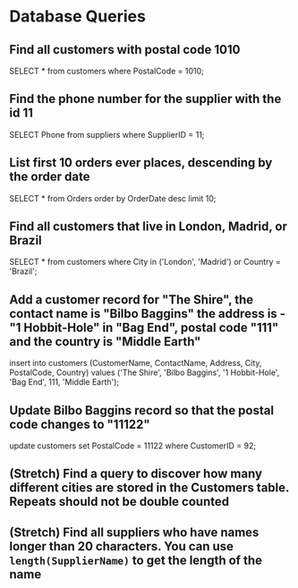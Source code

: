 # Database Queries

## Find all customers with postal code 1010
SELECT * from customers where PostalCode = 1010;
## Find the phone number for the supplier with the id 11
SELECT Phone from suppliers where SupplierID = 11;
## List first 10 orders ever places, descending by the order date
SELECT * from Orders order by OrderDate desc limit 10;
## Find all customers that live in London, Madrid, or Brazil
SELECT * from customers where City in ('London', 'Madrid') or Country = 'Brazil';
## Add a customer record for "The Shire", the contact name is "Bilbo Baggins" the address is -"1 Hobbit-Hole" in "Bag End", postal code "111" and the country is "Middle Earth"
insert into customers (CustomerName, ContactName, Address, City, PostalCode, Country) values ('The Shire', 'Bilbo Baggins', '1 Hobbit-Hole', 'Bag End', 111, 'Middle Earth');
## Update Bilbo Baggins record so that the postal code changes to "11122"
update customers set PostalCode = 11122 where CustomerID = 92;
## (Stretch) Find a query to discover how many different cities are stored in the Customers table. Repeats should not be double counted

## (Stretch) Find all suppliers who have names longer than 20 characters. You can use `length(SupplierName)` to get the length of the name
